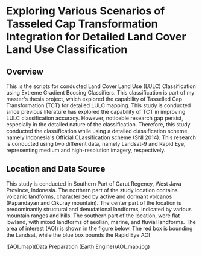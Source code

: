 # Exploring Various Scenarios of Tasseled Cap Transformation Integration for Detailed Land Cover Land Use Classification 

## Overview
This is the scripts for conducted Land Cover Land Use (LULC) Classification using Extreme Gradient Boosing Classifiers. This classification is part of my master's thesis project, which explored the capability of Tasselled Cap Transformation (TCT) for detailed LULC mapping. This study is conducted since previous literature has explored the capability of TCT in improving LULC classification accuracy. However, noticeble research gap persist, especially in the detailed nature of the classification. Therefore,  this study conducted the classification while using a detailed classification scheme, namely Indonesia's Official CLassification scheme (SNI 2014). This research is conducted using two different data, namely
Landsat-9 and Rapid Eye, representing medium and high-resolution imagery, respectively.
## Location and Data Source
This study is conducted in Southern Part of Garut Regency, West Java Province, Indonesia. The northern part of the study location contains volcanic landforms, characterized by active and dormant volcanos (Papandayan and Cikuray mountain). The center part of the location is predominantly structural and denudational landforms, indicated by various mountain ranges and hills. The southern part of the location, were flat lowland, with mixed landforms of aeolian, marine, and fluvial landforms. The area of interest (AOI) is shown in the figure below. The red box is bounding the Landsat, while the blue box bounds the Rapid Eye AOI

![AOI_map](Data Preparation (Earth Engine)/AOI_map.jpg)
